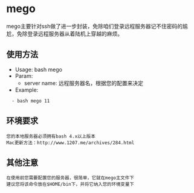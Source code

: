 # mego 

mego主要针对ssh做了进一步封装，免除咱们登录远程服务器记不住密码的尴尬，免除登录远程服务器从着陆机上穿越的麻烦。

## 使用方法
 - Usage: bash mego <server name>
 - Param:
   - server name: 远程服务器名，根据您的配置来决定
 - Example:
 ~~~
   - bash mego 11
 ~~~

## 环境要求
    您的本地服务器必须拥有bash 4.x以上版本
    Mac更新方法：http://www.1207.me/archives/284.html

## 其他注意
    在使用前您需要配置您的服务器，很简单，它就在mego主文件下
    建议您将该命令放在$HOME/bin下，并将它纳入您的环境变量下


